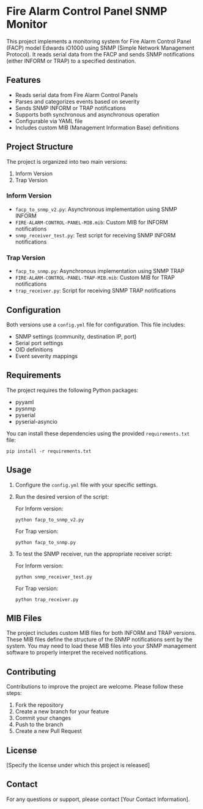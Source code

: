 # Fire Alarm Control Panel SNMP Monitor

This project implements a monitoring system for Fire Alarm Control Panel (FACP) model Edwards iO1000 using SNMP (Simple Network Management Protocol). It reads serial data from the FACP and sends SNMP notifications (either INFORM or TRAP) to a specified destination.

## Features

- Reads serial data from Fire Alarm Control Panels
- Parses and categorizes events based on severity
- Sends SNMP INFORM or TRAP notifications
- Supports both synchronous and asynchronous operation
- Configurable via YAML file
- Includes custom MIB (Management Information Base) definitions

## Project Structure

The project is organized into two main versions:

1. Inform Version
2. Trap Version

### Inform Version

- `facp_to_snmp_v2.py`: Asynchronous implementation using SNMP INFORM
- `FIRE-ALARM-CONTROL-PANEL-MIB.mib`: Custom MIB for INFORM notifications
- `snmp_receiver_test.py`: Test script for receiving SNMP INFORM notifications

### Trap Version

- `facp_to_snmp.py`: Asynchronous implementation using SNMP TRAP
- `FIRE-ALARM-CONTROL-PANEL-TRAP-MIB.mib`: Custom MIB for TRAP notifications
- `trap_receiver.py`: Script for receiving SNMP TRAP notifications

## Configuration

Both versions use a `config.yml` file for configuration. This file includes:

- SNMP settings (community, destination IP, port)
- Serial port settings
- OID definitions
- Event severity mappings

## Requirements

The project requires the following Python packages:

- pyyaml
- pysnmp
- pyserial
- pyserial-asyncio

You can install these dependencies using the provided `requirements.txt` file:

```
pip install -r requirements.txt
```

## Usage

1. Configure the `config.yml` file with your specific settings.
2. Run the desired version of the script:

   For Inform version:

   ```
   python facp_to_snmp_v2.py
   ```

   For Trap version:

   ```
   python facp_to_snmp.py
   ```

3. To test the SNMP receiver, run the appropriate receiver script:

   For Inform version:

   ```
   python snmp_receiver_test.py
   ```

   For Trap version:

   ```
   python trap_receiver.py
   ```

## MIB Files

The project includes custom MIB files for both INFORM and TRAP versions. These MIB files define the structure of the SNMP notifications sent by the system. You may need to load these MIB files into your SNMP management software to properly interpret the received notifications.

## Contributing

Contributions to improve the project are welcome. Please follow these steps:

1. Fork the repository
2. Create a new branch for your feature
3. Commit your changes
4. Push to the branch
5. Create a new Pull Request

## License

[Specify the license under which this project is released]

## Contact

For any questions or support, please contact [Your Contact Information].
